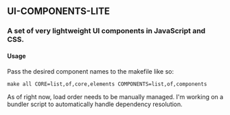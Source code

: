## UI-COMPONENTS-LITE

### A set of very lightweight UI components in JavaScript and CSS.

#### Usage

Pass the desired component names to the makefile like so:

`make all CORE=list,of,core,elements COMPONENTS=list,of,components`

As of right now, load order needs to be manually managed. I'm working on a bundler script to
automatically handle dependency resolution.
